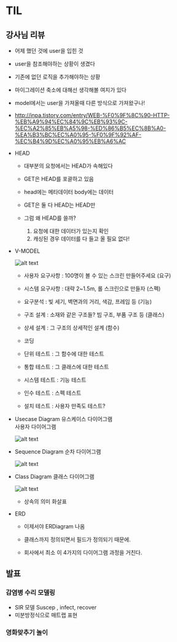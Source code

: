 # TIL

## 강사님 리뷰

- 어제 했던 것에  user을 입힌 것

- user을 참조해야하는 상황이 생겼다
- 기존에 없던 로직을 추가해야하는 상황
- 마이그레이션 축소에 대해선 생각해볼 여지가 있다

- model에서는 user을 가져올때 다른 방식으로 가져왔구나!

- http://inpa.tistory.com/entry/WEB-%F0%9F%8C%90-HTTP-%EB%A9%94%EC%84%9C%EB%93%9C-%EC%A2%85%EB%A5%98-%ED%86%B5%EC%8B%A0-%EA%B3%BC%EC%A0%95-%F0%9F%92%AF-%EC%B4%9D%EC%A0%95%EB%A6%AC

- HEAD
    - 대부분의 요청에서는 HEAD가 속해있다

    - GET은 HEAD를 포괄하고 있음
    - head에는 메타데이터 body에는 데이터
    - GET은 둘 다 HEAD는 HEAD만
    - 그럼 왜 HEAD를 쓸까?
        1. 요청에 대한 데이터가 있는지 확인
        2. 캐싱된 경우 데이터를 다 들고 올 필요 없다!

- V-MODEL

    ![alt text](image-1.png)

    - 사용자 요구사항 : 100명이 볼 수 있는 스크린 만들어주세요 (요구)
    - 시스템 요구사항 : 대략 2~1.5m, 롤 스크린으로 만들자 (스펙)
    - 요구분석 : 빛 세기, 벽면과의 거리, 색감, 프레임 등 (기능)
    - 구조 설계 : 소재와 같은 구조들? 빔 구조, 부품 구조 등 (클래스)
    - 상세 설계 : 그 구조의 상세적인 설계 (함수)
    - 코딩

    - 단위 테스트 : 그 함수에 대한 테스트
    - 통합 테스트 : 그 클래스에 대한 테스트
    - 시스템 테스트 : 기능 테스트
    - 인수 테스트 : 스펙 테스트
    - 설치 테스트 : 사용자 만족도 테스트?


- Usecase Diagram 유스케이스 다이어그램     
        사용자 다이어그램
     
    ![alt text](image-2.png)

- Sequence Diagram 순차 다이어그램

    ![alt text](image-3.png)

- Class Diagram 클래스 다이어그램

    ![alt text](image-4.png)

    - 상속의 의미 화살표

- ERD
    - 이제서야 ERDiagram 나옴

    - 클래스까지 정의되면서 필드가 정의되기 때문에.
    - 회사에서 최소 이 4가지의 다이어그램 과정을 거친다.


## 발표
### 감염병 수리 모델링
- SIR 모델 Suscep , infect, recover
- 미분방정식으로 매트랩 표현

### 영화맞추기 놀이
